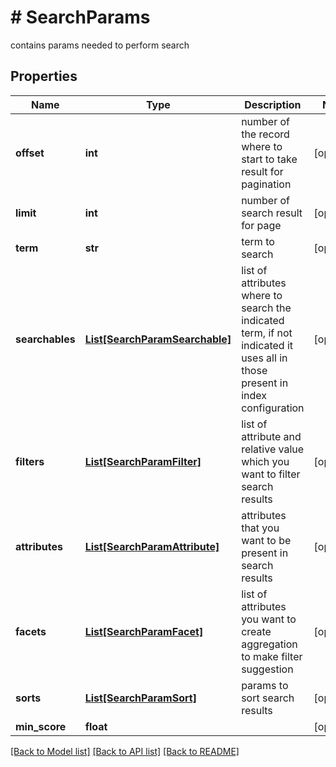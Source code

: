 # # SearchParams
contains params needed to perform search

## Properties 


Name | Type | Description | Notes
------------ | ------------- | ------------- | -------------
**offset**| **int** | number of the record where to start to take result for pagination  | [optional]
**limit**| **int** | number of search result for page  | [optional]
**term**| **str** | term to search  | [optional]
**searchables**| [**List[SearchParamSearchable]**](SearchParamSearchable.md) | list of attributes where to search the indicated term, if not indicated it uses all in those present in index configuration  | [optional]
**filters**| [**List[SearchParamFilter]**](SearchParamFilter.md) | list of attribute and relative value which you want to filter search results  | [optional]
**attributes**| [**List[SearchParamAttribute]**](SearchParamAttribute.md) | attributes that you want to be present in search results  | [optional]
**facets**| [**List[SearchParamFacet]**](SearchParamFacet.md) | list of attributes you want to create aggregation to make filter suggestion  | [optional]
**sorts**| [**List[SearchParamSort]**](SearchParamSort.md) | params to sort search results  | [optional]
**min_score**| **float** |   | [optional]


[[Back to Model list]](../../README.md#models) [[Back to API list]](../../README.md#endpoints) [[Back to README]](../../README.md)

